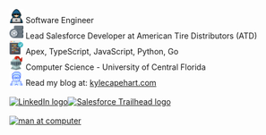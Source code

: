<div style="display: flex; flex-direction: column;">
    <div><img src="assets/img/hacker.png" width="25px" alt="hacker"/>  Software Engineer</div>
    <div><img src="assets/img/wheel.png" width="25px" alt="pile of tires"/>  Lead Salesforce Developer at American Tire Distributors (ATD)</div>
    <div><img src="assets/img/code.png" width="25px" alt="computer screen with code"/>  Apex, TypeScript, JavaScript, Python, Go</div>
    <div><img src="assets/img/knight.png" width="25px" alt="knight's helmet"/>  Computer Science - University of Central Florida</div>
    <div><img src="assets/img/website_logo.png" width="25px" alt="man at computer"/>  Read my blog at: <a href="https://kylecapehart.com" target="_blank">kylecapehart.com</a></div>
</div>
<br/>
<div style="display: flex; flex-direction: row;">
    <a href="https://www.linkedin.com/in/kyle-capehart/" alt="Trailhead Profile" target="_blank"><img src="https://img.shields.io/badge/LinkedIn-0077B5?style=for-the-badge&logo=linkedin&logoColor=white" alt="LinkedIn logo"/><a>
    <a href="https://www.salesforce.com/trailblazer/kcapehart" alt="LinkedIn Profile" target="_blank"><img src="https://img.shields.io/badge/Salesforce-00A1E0?style=for-the-badge&logo=Salesforce&logoColor=white" alt="Salesforce Trailhead logo"/></a>
</div>

<br/>
<a href="https://github-readme-stats.vercel.app/api/top-langs/?username=k-capehart&layout=compact&hide=CSS&exclude_repo=Agile-Central-Command-Web,Agile-Central-Command-API" alt="Personal Website and Blog" target="_blank"><img src="https://github-readme-stats.vercel.app/api/top-langs/?username=k-capehart&layout=compact&hide=CSS&exclude_repo=Agile-Central-Command-Web,Agile-Central-Command-API" alt="man at computer"/></a>
<br/>
